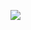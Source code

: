 ![](https://media.githubusercontent.com/media/dyzz/dyzz.github.io/master/images/AkamiStormcaller.png)